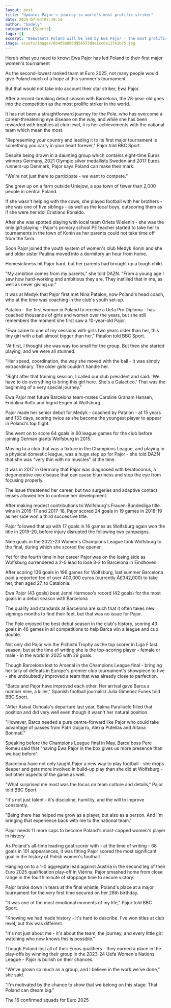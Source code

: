 ```yaml
---
layout: post
title: "Update: Pajor's journey to world's most prolific striker"
date: 2025-07-04T07:19:14
author: "badely"
categories: [Sports]
tags: []
excerpt: "Debutants Poland will be led by Ewa Pajor - the most prolific striker in the world - at this summer's Euros. BBC Sport explores her journey to the top"
image: assets/images/6b4d9a008d956573dae1cc0a127e1b75.jpg
---
```


Here’s what you need to know: Ewa Pajor has led Poland to their first major women's tournament 

As the second-lowest ranked team at Euro 2025, not many people would give Poland much of a hope at this summer's tournament.

But that would not take into account their star striker, Ewa Pajor.

After a record-breaking debut season with Barcelona, the 28-year-old goes into the competition as the most prolific striker in the world.

It has not been a straightforward journey for the Pole, who has overcome a career-threatening eye disease on the way, and while she has been rewarded with trophies at club level, it is her achievements with the national team which mean the most.

"Representing your country and leading it to its first major tournament is something you carry in your heart forever," Pajor told BBC Sport.

Despite being drawn in a daunting group which contains eight-time Euros winners Germany, 2021 Olympic silver medallists Sweden and 2017 Euros runners-up Denmark, Pajor says Poland can make their mark.

"We're not just there to participate - we want to compete."

She grew up on a farm outside Uniejow, a spa town of fewer than 2,000 people in central Poland.

If she wasn't helping with the cows, she played football with her brothers - she was one of five siblings - as well as the local boys, outscoring them as if she were her idol Cristiano Ronaldo.

After she was spotted playing with local team Orleta Wielenin - she was the only girl playing - Pajor's primary school PE teacher started to take her to tournaments in the town of Konin as her parents could not take time off from the farm.

Soon Pajor joined the youth system of women's club Medyk Konin and she and older sister Paulina moved into a dormitory an hour from home.

Homesickness hit Pajor hard, but her parents had brought up a tough child.

"My ambition comes from my parents," she told DAZN. "From a young age I saw how hard-working and ambitious they are. They instilled that in me, as well as never giving up."

It was at Medyk that Pajor first met Nina Patalon, now Poland's head coach, who at the time was coaching in the club's youth set-up.

Patalon - the first woman in Poland to receive a Uefa Pro Diploma - has coached thousands of girls and women over the years, but she still remembers the moment she first saw a 10-year-old Pajor.

"Ewa came to one of my sessions with girls two years older than her, this tiny girl with a ball almost bigger than her," Patalon told BBC Sport.

"At first, I thought she was way too small for the group. But then she started playing, and we were all stunned.

"Her speed, coordination, the way she moved with the ball - it was simply extraordinary. The older girls couldn't handle her.

"Right after that training session, I called our club president and said: 'We have to do everything to bring this girl here. She's a Galactico.' That was the beginning of a very special journey."

Ewa Pajor met future Barcelona team-mates Caroline Graham Hansen, Fridolina Rolfo and Ingrid Engen at Wolfsburg

Pajor made her senior debut for Medyk - coached by Patalon - at 15 years and 133 days, scoring twice as she become the youngest player to appear in Poland's top flight.

She went on to score 64 goals in 60 league games for the club before joining German giants Wolfsburg in 2015.

Moving to a club that was a fixture in the Champions League, and playing in a physical domestic league, was a huge step up for Pajor - she told DAZN that she was "very thin with no muscles" at the time.

It was in 2017 in Germany that Pajor was diagnosed with keratoconus, a degenerative eye disease that can cause blurriness and stop the eye from focusing properly.

The issue threatened her career, but two surgeries and adaptive contact lenses allowed her to continue her development.

After making modest contributions to Wolfsburg's Frauen-Bundesliga title wins in 2016-17 and 2017-18, Pajor scored 24 goals in 19 games in 2018-19 as her side won a third successive title.

Pajor followed that up with 17 goals in 16 games as Wolfsburg again won the title in 2019-20, before injury disrupted the following two campaigns.

Nine goals in the 2022-23 Women's Champions League took Wolfsburg to the final, during which she scored the opener.

Yet for the fourth time in her career Pajor was on the losing side as Wolfsburg surrendered a 2-0 lead to lose 3-2 to Barcelona in Eindhoven.

After scoring 136 goals in 196 games for Wolfsburg, last summer Barcelona paid a reported fee of over 400,000 euros (currently Â£342,000) to take her, then aged 27, to Catalonia.

Ewa Pajor (43 goals) beat Jenni Hermoso's record (42 goals) for the most goals in a debut season with Barcelona

The quality and standards at Barcelona are such that it often takes new signings months to find their feet, but that was no issue for Pajor.

The Pole enjoyed the best debut season in the club's history, scoring 43 goals in 46 games in all competitions to help Barca win a league and cup double.

Not only did Pajor win the Pichichi Trophy as the top scorer in Liga F last season, but at the time of writing she is the top-scoring player - female or male - in the world in 2025 with 29 goals.

Though Barcelona lost to Arsenal in the Champions League final - bringing her tally of defeats in Europe's premier club tournament's showpiece to five - she undoubtedly improved a team that was already close to perfection.

"Barca and Pajor have improved each other. Her arrival gave Barca a number nine, a killer," Spanish football journalist Julia Gimenez Funes told BBC Sport.

"After Asisat Oshoala's departure last year, Salma Paralluelo filled that position and did very well even though it wasn't her natural position.

"However, Barca needed a pure centre-forward like Pajor who could take advantage of passes from Patri Guijarro, Alexia Putellas and Aitana Bonmati."

Speaking before the Champions League final in May, Barca boss Pere Romeu said that "having Ewa Pajor in the box gives us more presence than we had before".

Barcelona have not only taught Pajor a new way to play football - she drops deeper and gets more involved in build-up play than she did at Wolfsburg - but other aspects of the game as well.

"What surprised me most was the focus on team culture and details," Pajor told BBC Sport.

"It's not just talent - it's discipline, humility, and the will to improve constantly.

"Being there has helped me grow as a player, but also as a person. And I'm bringing that experience back with me to the national team."

Pajor needs 11 more caps to become Poland's most-capped women's player in history

As Poland's all-time leading goal scorer with - at the time of writing - 68 goals in 101 appearances, it was fitting Pajor scored the most significant goal in the history of Polish women's football.

Hanging on to a 1-0 aggregate lead against Austria in the second leg of their Euro 2025 qualification play-off in Vienna, Pajor smashed home from close range in the fourth minute of stoppage time to secure victory.

Pajor broke down in tears at the final whistle, Poland's place at a major tournament for the very first time secured on her 28th birthday.

"It was one of the most emotional moments of my life," Pajor told BBC Sport.

"Knowing we had made history - it's hard to describe. I've won titles at club level, but this was different.

"It's not just about me - it's about the team, the journey, and every little girl watching who now knows this is possible."

Though Poland lost all of their Euros qualifiers - they earned a place in the play-offs by winning their group in the 2023-24 Uefa Women's Nations League - Pajor is bullish on their chances.

"We've grown so much as a group, and I believe in the work we've done," she said.

"I'm motivated by the chance to show that we belong on this stage. That Poland can dream big."

The 16 confirmed squads for Euro 2025

